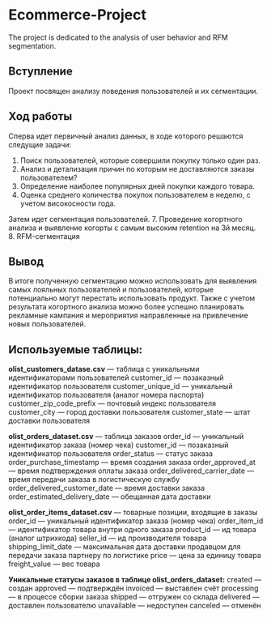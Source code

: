 # Ecommerce-Project
The project is dedicated to the analysis of user behavior and RFM segmentation.

## Вступление
Проект посвящен анализу поведения пользователей и их сегментации.

## Ход работы
Сперва идет первичный анализ данных, в ходе которого решаются следущие задачи:
1. Поиск пользователей, которые совершили покупку только один раз. 
2. Анализ и детализация причин по которым не доставляются заказы пользователем?
3. Определение наиболее популярных дней покупки каждого товара.
4. Оценка среднего количества покупок пользователем в неделю, с учетом високосности года.

Затем идет сегментация пользователей.
7. Проведение когортного анализа и выявление когорты с самым высоким retention на 3й месяц.
8. RFM-сегментация

## Вывод
В итоге полученную сегментацию можно использовать для выявления самых лояльных пользователей и пользователей, которые потенциально могут перестать использовать продукт. Также с учетом результата когортного анализа можно более успешно планировать рекламные кампания и мероприятия направленные на привлечение новых пользователей.

## Используемые таблицы:
 **olist_customers_datase.csv** — таблица с уникальными идентификаторами пользователей
  customer_id — позаказный идентификатор пользователя
  customer_unique_id —  уникальный идентификатор пользователя  (аналог номера паспорта)
  customer_zip_code_prefix —  почтовый индекс пользователя
  customer_city —  город доставки пользователя
  customer_state —  штат доставки пользователя

**olist_orders_dataset.csv** —  таблица заказов
  order_id —  уникальный идентификатор заказа (номер чека)
  customer_id —  позаказный идентификатор пользователя
  order_status —  статус заказа
  order_purchase_timestamp —  время создания заказа
  order_approved_at —  время подтверждения оплаты заказа
  order_delivered_carrier_date —  время передачи заказа в логистическую службу
  order_delivered_customer_date —  время доставки заказа
  order_estimated_delivery_date —  обещанная дата доставки

**olist_order_items_dataset.csv** —  товарные позиции, входящие в заказы
  order_id —  уникальный идентификатор заказа (номер чека)
  order_item_id —  идентификатор товара внутри одного заказа
  product_id —  ид товара (аналог штрихкода)
  seller_id — ид производителя товара
  shipping_limit_date —  максимальная дата доставки продавцом для передачи заказа партнеру по логистике
  price —  цена за единицу товара
  freight_value —  вес товара

**Уникальные статусы заказов в таблице olist_orders_dataset:**
  created —  создан
  approved —  подтверждён
  invoiced —  выставлен счёт
  processing —  в процессе сборки заказа
  shipped —  отгружен со склада
  delivered —  доставлен пользователю
  unavailable —  недоступен
  canceled —  отменён
